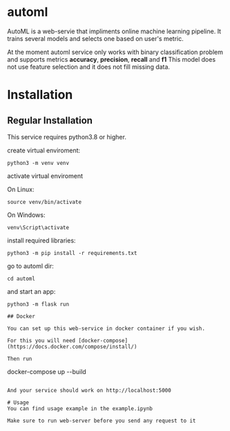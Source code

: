 # automl
AutoML is a web-servie that impliments online machine learning pipeline. It trains several models and selects one based on user's metric.

At the moment automl service only works with binary classification problem and supports metrics **accuracy**, **precision**, **recall** and **f1**
This model does not use feature selection and it does not fill missing data.

# Installation
## Regular Installation
This service requires python3.8 or higher.

create virtual enviroment:
```
python3 -m venv venv
```

activate virtual enviroment

On Linux:
```
source venv/bin/activate
```

On Windows:
```
venv\Script\activate
```

install required libraries:
```
python3 -m pip install -r requirements.txt
```

go to automl dir:
```
cd automl
```

and start an app:
```
python3 -m flask run

## Docker

You can set up this web-service in docker container if you wish.

For this you will need [docker-compose](https://docs.docker.com/compose/install/)

Then run 
```
docker-compose up --build
```

And your service should work on http://localhost:5000

# Usage
You can find usage example in the example.ipynb 

Make sure to run web-server before you send any request to it
